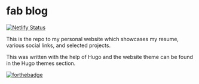 # fab blog

[![Netlify Status](https://api.netlify.com/api/v1/badges/8c5152c7-f5a1-4f5a-b6b5-d2da2b84689e/deploy-status)](https://app.netlify.com/sites/suspicious-ptolemy-6b9ce6/deploys)

This is the repo to my personal website which showcases my resume, various social links, and selected projects.

This was written with the help of Hugo and the website theme can be found in the Hugo themes section. 

[![forthebadge](https://forthebadge.com/images/badges/built-with-love.svg)](https://forthebadge.com)
